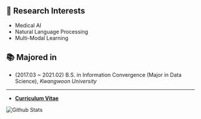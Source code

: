 🔭 Research Interests
---
- Medical AI
- Natural Language Processing
- Multi-Modal Learning

📚 Majored in 
---
- (2017.03 ~ 2021.02) B.S. in Information Convergence (Major in Data Science), *Kwangwoon University*  
---

* [**Curriculum Vitae**](https://github.com/jeongwonkwak/jeongwonkwak/blob/main/Jeongwon%20Kwak%20CV.pdf)

![Github Stats](https://github-readme-stats.vercel.app/api?username=jeongwonkwak&show_icons=true)
<!--
![Github Stats](https://github-readme-stats.vercel.app/api/top-langs/?username=jeongwonkwak)
-->


<!--
**jeongwonkwak/jeongwonkwak** is a ✨ _special_ ✨ repository because its `README.md` (this file) appears on your GitHub profile.



Here are some ideas to get you started:

- 🔭 I’m currently working on ...
- 🌱 I’m currently learning ...
- 👯 I’m looking to collaborate on ...
- 🤔 I’m looking for help with ...
- 💬 Ask me about ...
- 📫 How to reach me: ...
- 😄 Pronouns: ...
- ⚡ Fun fact: ...
-->
